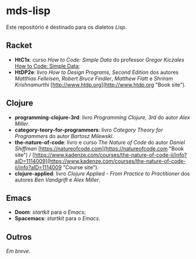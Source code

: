# mds-lisp

Este repositório é destinado para os dialetos _Lisp_.

## Racket

* **HtC1x**: curso _How to Code: Simple Data_ do professor _Gregor Kiczales_ [How to Code: Simple Data](https://www.edx.org/course/how-code-simple-data-ubcx-htc1x "How to Code: Simple Data");
* **HtDP2e**: livro _How to Design Programs, Second Edition_ dos autores _Matthias Felleisen_, _Robert Bruce Findler_, _Matthew Flatt_ e _Shriram Krishnamurthi_ [http://www.htdp.org](http://www.htdp.org "Book site").

## Clojure

* **programming-clojure-3rd**: livro _Programming Clojure, 3rd_ do autor _Alex Miller_.
* **category-teory-for-programmers**: livro _Category Theory for Programmers_ do autor _Bartosz Milewski_.
* **the-nature-of-code**: livro e curso _The Nature of Code_ do autor _Daniel Shiffman_ [https://natureofcode.com](https://natureofcode.com "Book site") / [https://www.kadenze.com/courses/the-nature-of-code-ii/info?aID=1114009](https://www.kadenze.com/courses/the-nature-of-code-ii/info?aID=1114009 "Course site").
* **clojure-applied**: livro _Clojure Applied - From Practice to Practitioner_ dos autores _Ben Vandgrift_ e _Alex Miller_.

## Emacs

* **Doom**: _startkit_ para o _Emacs_;
* **Spacemacs**: _startkit_ para o _Emacs_.

## Outros

_Em breve_.
